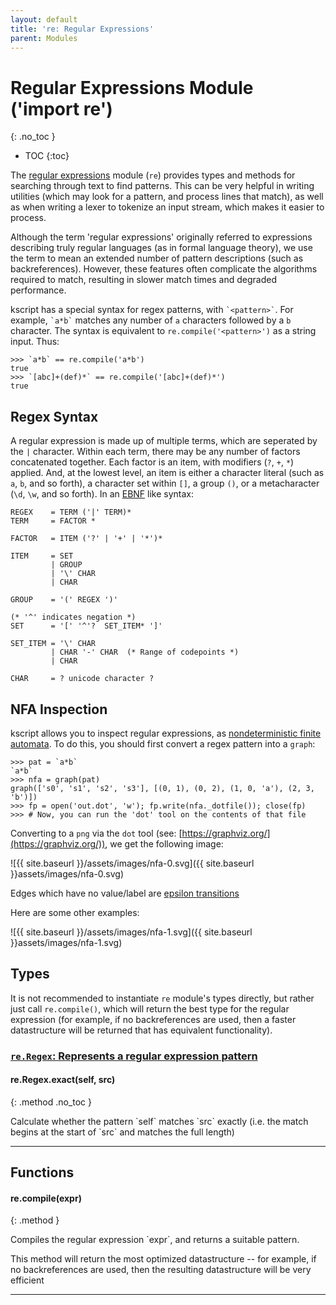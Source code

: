 ```yaml
---
layout: default
title: 're: Regular Expressions'
parent: Modules
---
```


# Regular Expressions Module ('import re')
{: .no_toc }

 * TOC
{:toc}

The [regular expressions](https://en.wikipedia.org/wiki/Regular_expression) module (`re`) provides types and methods for searching through text to find patterns. This can be very helpful in writing utilities (which may look for a pattern, and process lines that match), as well as when writing a lexer to tokenize an input stream, which makes it easier to process.

Although the term 'regular expressions' originally referred to expressions describing truly regular languages (as in formal language theory), we use the term to mean an extended number of pattern descriptions (such as backreferences). However, these features often complicate the algorithms required to match, resulting in slower match times and degraded performance.

kscript has a special syntax for regex patterns, with `` `<pattern>` ``. For example, `` `a*b` `` matches any number of `a` characters followed by a `b` character. The syntax is equivalent to `re.compile('<pattern>')` as a string input. Thus:

```ks
>>> `a*b` == re.compile('a*b')
true
>>> `[abc]+(def)*` == re.compile('[abc]+(def)*')
true
```

## Regex Syntax

A regular expression is made up of multiple terms, which are seperated by the `|` character. Within each term, there may be any number of factors concatenated together. Each factor is an item, with modifiers (`?`, `+`, `*`) applied. And, at the lowest level, an item is either a character literal (such as `a`, `b`, and so forth), a character set within `[]`, a group `()`, or a metacharacter (`\d`, `\w`, and so forth). In an [EBNF](https://en.wikipedia.org/wiki/Extended_Backus%E2%80%93Naur_form) like syntax:


```
REGEX    = TERM ('|' TERM)*
TERM     = FACTOR *

FACTOR   = ITEM ('?' | '+' | '*')*

ITEM     = SET
         | GROUP
         | '\' CHAR
         | CHAR
        
GROUP    = '(' REGEX ')'

(* '^' indicates negation *)
SET      = '[' '^'?  SET_ITEM* ']'

SET_ITEM = '\' CHAR
         | CHAR '-' CHAR  (* Range of codepoints *)
         | CHAR

CHAR     = ? unicode character ?
```


## NFA Inspection

kscript allows you to inspect regular expressions, as [nondeterministic finite automata](https://en.wikipedia.org/wiki/Nondeterministic_finite_automaton). To do this, you should first convert a regex pattern into a `graph`:

```ks
>>> pat = `a*b`
`a*b`
>>> nfa = graph(pat)
graph(['s0', 's1', 's2', 's3'], [(0, 1), (0, 2), (1, 0, 'a'), (2, 3, 'b')])
>>> fp = open('out.dot', 'w'); fp.write(nfa._dotfile()); close(fp)
>>> # Now, you can run the 'dot' tool on the contents of that file
```

Converting to a `png` via the `dot` tool (see: [https://graphviz.org/](https://graphviz.org/)), we get the following image:

![{{ site.baseurl }}/assets/images/nfa-0.svg]({{ site.baseurl }}assets/images/nfa-0.svg)

Edges which have no value/label are [epsilon transitions](https://en.wikipedia.org/wiki/Epsilon_transition)


Here are some other examples:

![{{ site.baseurl }}/assets/images/nfa-1.svg]({{ site.baseurl }}assets/images/nfa-1.svg)



## Types

It is not recommended to instantiate `re` module's types directly, but rather just call `re.compile()`, which will return the best type for the regular expression (for example, if no backreferences are used, then a faster datastructure will be returned that has equivalent functionality).

### [`re.Regex`: Represents a regular expression pattern](#regex)


#### re.Regex.exact(self, src)
{: .method .no_toc }

<div class="method-text" markdown="1">
Calculate whether the pattern `self` matches `src` exactly (i.e. the match begins at the start of `src` and matches the full length)
</div>


---

## Functions


#### re.compile(expr)
{: .method }

<div class="method-text" markdown="1">
Compiles the regular expression `expr`, and returns a suitable pattern. 

This method will return the most optimized datastructure -- for example, if no backreferences are used, then the resulting datastructure will be very efficient
</div>


---





